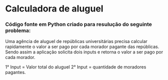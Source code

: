 # Calculadora de aluguel
###  Código fonte em Python criado para resulução do seguinte problema:

Uma agência de aluguel de repúblicas universitárias precisa calcular rapidamente o valor a ser pago por cada morador pagante das repúblicas.
Sendo assim a aplicação solicita dois inputs e retorna o valor a ser pago por cada morador.

1° Input = Valor total do aluguel
2° Input = quantidade de moradores pagantes.


